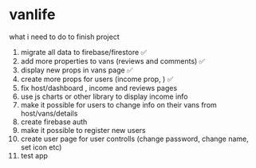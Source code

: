 # vanlife

what i need to do to finish project

1. migrate all data to firebase/firestore ✅
2. add more properties to vans (reviews and comments) ✅
3. display new props in vans page ✅
4. create more props for users (income prop, ) ✅
5. fix host/dashboard , income and reviews pages
6. use js charts or other library to display income info
7. make it possible for users to change info on their vans from host/vans/details
8. create firebase auth
9. make it possible to register new users
10. create user page for user controlls (change password, change name, set icon etc)
11. test app
